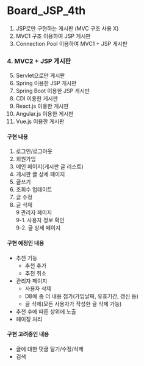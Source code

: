 # Board_JSP_4th
1. JSP로만 구현하는 게시판 (MVC 구조 사용 X)
2. MVC1 구조 이용하여 JSP 게시판
3. Connection Pool 이용하여 MVC1 + JSP 게시판
### 4. MVC2 + JSP 게시판
5. Servlet으로만 게시판
6. Spring 이용한 JSP 게시판
7. Spring Boot 이용한 JSP 게시판
8. CDI 이용한 게시판
9. React.js 이용한 게시판
10. Angular.js 이용한 게시판
11. Vue.js 이용한 게시판


#### 구현 내용
1. 로그인/로그아웃
2. 회원가입
3. 메인 페이지(게시판 글 리스트)
4. 게시판 글 상세 페이지
5. 글쓰기
6. 조회수 업데이트
7. 글 수정
8. 글 삭제  
9 관리자 페이지  
	9-1. 사용자 정보 확인  
	9-2. 글 상세 페이지  


#### 구현 예정인 내용
* 추천 기능 
	* 추천 추가
	* 추천 취소
* 관리자 페이지
   * 사용자 삭제
	* DB에 좀 더 내용 첨가(가입날짜, 유효기간, 갱신 등)
   * 글 삭제(모든 사용자가 작성한 글 삭제 가능)
* 추천 수에 따른 상위에 노출
* 페이징 처리


#### 구현 고려중인 내용
* 글에 대한 댓글 달기/수정/삭제
* 검색

